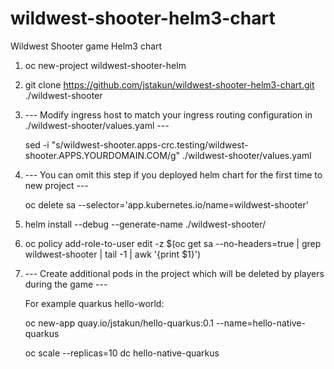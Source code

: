 # wildwest-shooter-helm3-chart
Wildwest Shooter game Helm3 chart

1. oc new-project wildwest-shooter-helm

2. git clone https://github.com/jstakun/wildwest-shooter-helm3-chart.git ./wildwest-shooter

3. --- Modify ingress host to match your ingress routing configuration in ./wildwest-shooter/values.yaml ---

	sed -i "s/wildwest-shooter.apps-crc.testing/wildwest-shooter.APPS.YOURDOMAIN.COM/g" ./wildwest-shooter/values.yaml

4. --- You can omit this step if you deployed helm chart for the first time to new project  ---

	oc delete sa --selector='app.kubernetes.io/name=wildwest-shooter'

5. helm install --debug --generate-name ./wildwest-shooter/

6. oc policy add-role-to-user edit -z $(oc get sa --no-headers=true | grep wildwest-shooter | tail -1 | awk '{print $1}')

7. --- Create additional pods in the project which will be deleted by players during the game ---

	For example quarkus hello-world:

	oc new-app quay.io/jstakun/hello-quarkus:0.1 --name=hello-native-quarkus

	oc scale --replicas=10 dc hello-native-quarkus


